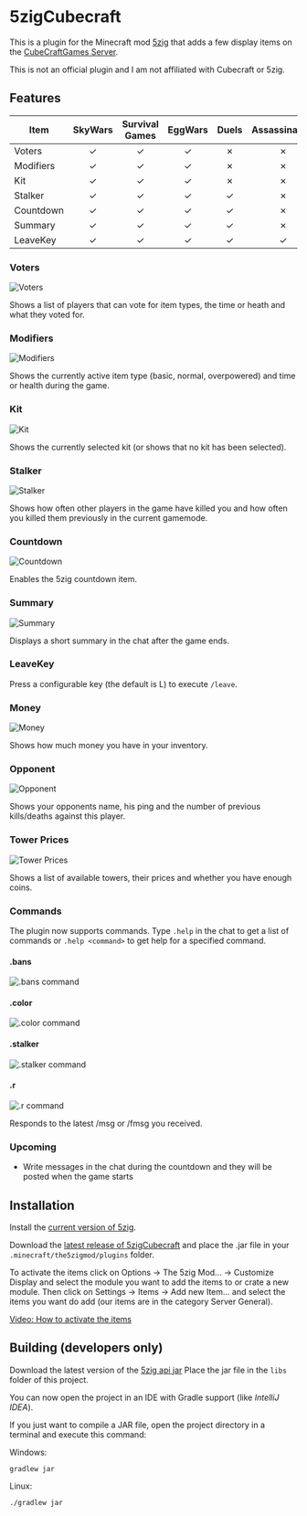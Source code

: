 # 5zigCubecraft

This is a plugin for the Minecraft mod [5zig](http://5zig.net/) that adds a few
display items on the [CubeCraftGames Server](https://www.cubecraft.net/).

This is not an official plugin and I am not affiliated with Cubecraft or 5zig.

## Features

|Item     |SkyWars|Survival Games|EggWars|Duels|Assassination|Tower Defence|
|---------|:-----:|:------------:|:-----:|:---:|:-----------:|:-----------:|
|Voters   |✓      |✓             |✓      |✗    |✗            |✗            |
|Modifiers|✓      |✓             |✓      |✗    |✗            |✗            |
|Kit      |✓      |✓             |✓      |✗    |✗            |✗            |
|Stalker  |✓      |✓             |✓      |✓    |✗            |✗            |
|Countdown|✓      |✓             |✓      |✓    |✗            |✓            |
|Summary  |✓      |✓             |✓      |✓    |✗            |✗            |
|LeaveKey |✓      |✓             |✓      |✓    |✓            |✓            |

### Voters

![Voters](https://i.imgur.com/RQXPqXd.png)

Shows a list of players that can vote for item types, the time or heath and what they voted for.

### Modifiers

![Modifiers](https://i.imgur.com/arRBl5d.png)

Shows the currently active item type (basic, normal, overpowered) and time or health during the game.

### Kit

![Kit](https://i.imgur.com/uTHjKJe.png)

Shows the currently selected kit (or shows that no kit has been selected).

### Stalker

![Stalker](https://i.imgur.com/P5CMX3t.png)

Shows how often other players in the game have killed you and how often you killed them previously in the current gamemode.

### Countdown

![Countdown](https://i.imgur.com/qd2nQev.png)

Enables the 5zig countdown item.

### Summary

![Summary](https://i.imgur.com/AVsSvZV.png)

Displays a short summary in the chat after the game ends.

### LeaveKey

Press a configurable key (the default is L) to execute `/leave`.

### Money

![Money](https://i.imgur.com/EeriJU9.png)

Shows how much money you have in your inventory.

### Opponent

![Opponent](https://i.imgur.com/Ap8RcXF.png)

Shows your opponents name, his ping and the number of previous kills/deaths against this player.

### Tower Prices

![Tower Prices](https://i.imgur.com/yBy2Bes.png)

Shows a list of available towers, their prices and whether you have enough coins.

### Commands

The plugin now supports commands. Type `.help` in the chat to get a list of commands or `.help <command>` to get help for a specified command.

#### .bans

![.bans command](http://i.imgur.com/fZjemMw.png)

#### .color

![.color command](https://i.imgur.com/ojZidOz.png)

#### .stalker

![.stalker command](https://i.imgur.com/z1bnP9B.png)

#### .r

![.r command](https://i.imgur.com/tGMG278.png)

Responds to the latest /msg or /fmsg you received.

### Upcoming

* Write messages in the chat during the countdown and they will be posted when the game starts

## Installation

Install the [current version of 5zig](http://5zig.net/downloads).

Download the [latest release of 5zigCubecraft](https://github.com/nullEuro/5zigCubecraft/releases/latest) and place the .jar file in your `.minecraft/the5zigmod/plugins` folder.

To activate the items click on Options -> The 5zig Mod... -> Customize Display and select the module you want to add the items to or crate a new module.
Then click on Settings -> Items -> Add new Item... and select the items you want do add (our items are in the category Server General).

[Video: How to activate the items](https://www.youtube.com/watch?v=72-4OYyKLl8)


## Building (developers only)
Download the latest version of the [5zig api jar](https://github.com/5zig/The-5zig-API/releases)
Place the jar file in the `libs` folder of this project.

You can now open the project in an IDE with Gradle support (like _IntelliJ IDEA_).

If you just want to compile a JAR file, open the project directory in
a terminal and execute this command:

Windows:

    gradlew jar

Linux:

    ./gradlew jar
